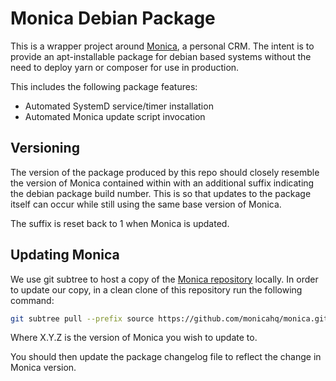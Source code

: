 # Monica Debian Package

This is a wrapper project around [Monica](https://www.monicahq.com/), a personal CRM.
The intent is to provide an apt-installable package for debian based systems without the need to deploy yarn or composer for use in production.

This includes the following package features:

* Automated SystemD service/timer installation
* Automated Monica update script invocation

## Versioning

The version of the package produced by this repo should closely resemble the version of Monica contained within with an additional suffix indicating the debian package build number.
This is so that updates to the package itself can occur while still using the same base version of Monica.

The suffix is reset back to 1 when Monica is updated.

## Updating Monica

We use git subtree to host a copy of the [Monica repository](https://github.com/monicahq/monica) locally.
In order to update our copy, in a clean clone of this repository run the following command:

```bash
git subtree pull --prefix source https://github.com/monicahq/monica.git vX.Y.Z --squash
```

Where X.Y.Z is the version of Monica you wish to update to.

You should then update the package changelog file to reflect the change in Monica version.
